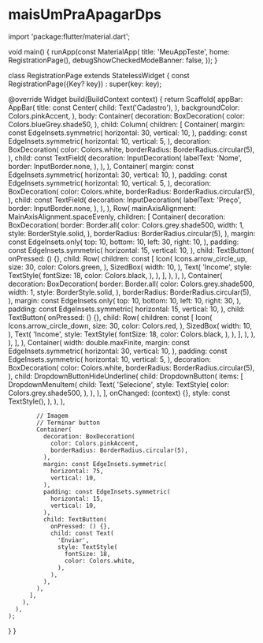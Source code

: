 # maisUmPraApagarDps

import 'package:flutter/material.dart';

void main() {
  runApp(const MaterialApp(
    title: 'MeuAppTeste',
    home: RegistrationPage(),
    debugShowCheckedModeBanner: false,
  ));
}

class RegistrationPage extends StatelessWidget {
  const RegistrationPage({Key? key}) : super(key: key);

  @override
  Widget build(BuildContext context) {
    return Scaffold(
      appBar: AppBar(
        title: const Center(
          child: Text('Cadastro'),
        ),
        backgroundColor: Colors.pinkAccent,
      ),
      body: Container(
        decoration: BoxDecoration(
          color: Colors.blueGrey.shade50,
        ),
        child: Column(
          children: [
            Container(
              margin: const EdgeInsets.symmetric(
                horizontal: 30,
                vertical: 10,
              ),
              padding: const EdgeInsets.symmetric(
                horizontal: 10,
                vertical: 5,
              ),
              decoration: BoxDecoration(
                color: Colors.white,
                borderRadius: BorderRadius.circular(5),
              ),
              child: const TextField(
                decoration: InputDecoration(
                  labelText: 'Nome',
                  border: InputBorder.none,
                ),
              ),
            ),
            Container(
              margin: const EdgeInsets.symmetric(
                horizontal: 30,
                vertical: 10,
              ),
              padding: const EdgeInsets.symmetric(
                horizontal: 10,
                vertical: 5,
              ),
              decoration: BoxDecoration(
                color: Colors.white,
                borderRadius: BorderRadius.circular(5),
              ),
              child: const TextField(
                decoration: InputDecoration(
                  labelText: 'Preço',
                  border: InputBorder.none,
                ),
              ),
            ),
            Row(
              mainAxisAlignment: MainAxisAlignment.spaceEvenly,
              children: [
                Container(
                  decoration: BoxDecoration(
                    border: Border.all(
                      color: Colors.grey.shade500,
                      width: 1,
                      style: BorderStyle.solid,
                    ),
                    borderRadius: BorderRadius.circular(5),
                  ),
                  margin: const EdgeInsets.only(
                    top: 10,
                    bottom: 10,
                    left: 30,
                    right: 10,
                  ),
                  padding: const EdgeInsets.symmetric(
                    horizontal: 15,
                    vertical: 10,
                  ),
                  child: TextButton(
                    onPressed: () {},
                    child: Row(
                      children: const [
                        Icon(
                          Icons.arrow_circle_up,
                          size: 30,
                          color: Colors.green,
                        ),
                        SizedBox(
                          width: 10,
                        ),
                        Text(
                          'Income',
                          style: TextStyle(
                            fontSize: 18,
                            color: Colors.black,
                          ),
                        ),
                      ],
                    ),
                  ),
                ),
                Container(
                  decoration: BoxDecoration(
                    border: Border.all(
                      color: Colors.grey.shade500,
                      width: 1,
                      style: BorderStyle.solid,
                    ),
                    borderRadius: BorderRadius.circular(5),
                  ),
                  margin: const EdgeInsets.only(
                    top: 10,
                    bottom: 10,
                    left: 10,
                    right: 30,
                  ),
                  padding: const EdgeInsets.symmetric(
                    horizontal: 15,
                    vertical: 10,
                  ),
                  child: TextButton(
                    onPressed: () {},
                    child: Row(
                      children: const [
                        Icon(
                          Icons.arrow_circle_down,
                          size: 30,
                          color: Colors.red,
                        ),
                        SizedBox(
                          width: 10,
                        ),
                        Text(
                          'Income',
                          style: TextStyle(
                            fontSize: 18,
                            color: Colors.black,
                          ),
                        ),
                      ],
                    ),
                  ),
                ),
              ],
            ),
            Container(
              width: double.maxFinite,
              margin: const EdgeInsets.symmetric(
                horizontal: 30,
                vertical: 10,
              ),
              padding: const EdgeInsets.symmetric(
                horizontal: 10,
                vertical: 5,
              ),
              decoration: BoxDecoration(
                color: Colors.white,
                borderRadius: BorderRadius.circular(5),
              ),
              child: DropdownButtonHideUnderline(
                child: DropdownButton<String>(
                  items: [
                    DropdownMenuItem(
                      child: Text(
                        'Selecione',
                        style: TextStyle(
                          color: Colors.grey.shade500,
                        ),
                      ),
                    ),
                  ],
                  onChanged: (context) {},
                  style: const TextStyle(),
                ),
              ),
            ),

            // Imagem
            // Terminar button
            Container(
              decoration: BoxDecoration(
                color: Colors.pinkAccent,
                borderRadius: BorderRadius.circular(5),
              ),
              margin: const EdgeInsets.symmetric(
                horizontal: 75,
                vertical: 10,
              ),
              padding: const EdgeInsets.symmetric(
                horizontal: 15,
                vertical: 10,
              ),
              child: TextButton(
                onPressed: () {},
                child: const Text(
                  'Enviar',
                  style: TextStyle(
                    fontSize: 18,
                    color: Colors.white,
                  ),
                ),
              ),
            ),
          ],
        ),
      ),
    );
  }
}
